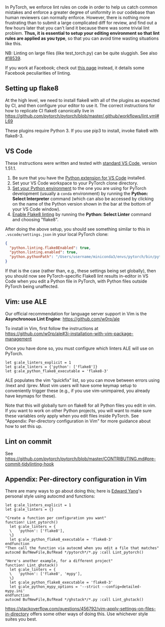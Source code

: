 In PyTorch, we enforce lint rules on code in order to help us catch common mistakes and enforce a greater degree of uniformity in our codebase than human reviewers can normally enforce. However, there is nothing more frustrating than to submit a large complicated diff for review, and find out a few hours later that you can't land it because there was some trivial lint problem. **Thus, it is essential to setup your editing environment so that lint rules are applied as you type**, so that you can avoid time wasting situations like this. 

NB: Linting on large files (like test_torch.py) can be quite sluggish. See also [#18539](https://github.com/pytorch/pytorch/issues/18539).

If you work at Facebook; check out [this page](https://our.internmc.facebook.com/intern/wiki/PyTorch/Lint_as_you_type/) instead, it details some Facebook peculiarities of linting.

## Setting up flake8

At the high level, we need to install flake8 with all of the plugins as expected by CI, and then configure your editor to use it.  The correct instructions for how to replicate CI flake8 canonically live in https://github.com/pytorch/pytorch/blob/master/.github/workflows/lint.yml#L69

These plugins require Python 3. If you use pip3 to install, invoke flake8 with flake8-3.

## VS Code

These instructions were written and tested with [standard VS Code](https://code.visualstudio.com/Download), version 1.51.1.

1. Be sure that you have the [Python extension for VS Code](https://code.visualstudio.com/docs/python/python-tutorial#_install-visual-studio-code-and-the-python-extension) installed.
1. Set your VS Code workspace to your PyTorch clone directory.
1. [Set your Python environment](https://code.visualstudio.com/docs/python/environments#_select-and-activate-an-environment) to the one you are using for PyTorch development (usually a `conda` environment) by running the **Python: Select Interpreter** command (which can also be accessed by clicking on the name of the Python version shown in the bar at the bottom of your VS Code window).
1. [Enable Flake8 linting](https://code.visualstudio.com/docs/python/linting#_enable-linters) by running the **Python: Select Linter** command and choosing "flake8".

After doing the above setup, you should see something similar to this in `.vscode/settings.json` in your local PyTorch clone:
```json
{
  "python.linting.flake8Enabled": true,
  "python.linting.enabled": true,
  "python.pythonPath": "/Users/username/miniconda3/envs/pytorch/bin/python"
}
```
If that is the case (rather than, e.g., these settings being set globally), then you should now see PyTorch-specific Flake8 lint results in-editor in VS Code when you edit a Python file in PyTorch, with Python files outside PyTorch being unaffected.

## Vim: use ALE

Our official recommendation for language server support in Vim is the **Asynchronous Lint Engine**: https://github.com/w0rp/ale

To install in Vim, first follow the instructions at https://github.com/w0rp/ale#3i-installation-with-vim-package-management

Once you have done so, you must configure which linters ALE will use on PyTorch.

```
let g:ale_linters_explicit = 1
let g:ale_linters = {'python': ['flake8']}
let g:ale_python_flake8_executable = 'flake8-3'
```

ALE populates the vim “quickfix” list, so you can move between errors using :lnext and :lprev. Most vim users will have some keymap setup to conveniently trigger these (e.g., if you use vim-unimpaired, you already have keymaps for these).

Note that this will globally turn on flake8 for all Python files you edit in vim. If you want to work on other Python projects, you will want to make sure these variables only apply when you edit files inside PyTorch. See "Appendix: Per-directory configuration in Vim" for more guidance about how to set this up.

## Lint on commit

See https://github.com/pytorch/pytorch/blob/master/CONTRIBUTING.md#pre-commit-tidylinting-hook







## Appendix: Per-directory configuration in Vim

There are many ways to go about doing this; here is [Edward Yang](https://fb.quip.com/WSEAEAaVnxv)'s personal style using autocmd and functions:

```
let g:ale_linters_explicit = 1
let g:ale_linters = {}

"Create a function per configuration you want"
function! Lint_pytorch()
  let g:ale_linters = {
  \   'python': ['flake8'],
  \}
  let g:ale_python_flake8_executable = 'flake8-3'
endfunction
"Then call the function via autocmd when you edit a file that matches"
autocmd BufNewFile,BufRead */pytorch*/*.py :call Lint_pytorch()

"Here's another example, for a different project"
function! Lint_ghstack()
  let g:ale_linters = {
  \   'python': ['flake8', 'mypy'],
  \}
  let g:ale_python_flake8_executable = 'flake8-3'
  let g:ale_python_mypy_options = '--strict --config=detailed-mypy.ini'
endfunction
autocmd BufNewFile,BufRead */ghstack*/*.py :call Lint_ghstack()
```

https://stackoverflow.com/questions/456792/vim-apply-settings-on-files-in-directory offers some other ways of doing this. Use whichever style suites you best.